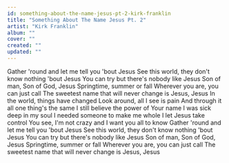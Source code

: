 ```yaml
---
id: something-about-the-name-jesus-pt-2-kirk-franklin
title: "Something About The Name Jesus Pt. 2"
artist: "Kirk Franklin"
album: ""
cover: ""
created: ""
updated: ""
---
```


Gather 'round and let me tell you 'bout Jesus
See this world, they don't know nothing 'bout Jesus
You can try but there's nobody like Jesus
Son of man, Son of God, Jesus
Springtime, summer or fall
Wherever you are, you can just call
The sweetest name that will never change is
Jesus, Jesus
In the world, things have changed
Look around, all I see is pain
And through it all one thing's the same
I still believe the power of Your name
I was sick deep in my soul
I needed someone to make me whole
I let Jesus take control
You see, I'm not crazy and I want you all to know
Gather 'round and let me tell you 'bout Jesus
See this world, they don't know nothing 'bout Jesus
You can try but there's nobody like Jesus
Son of man, Son of God, Jesus
Springtime, summer or fall
Wherever you are, you can just call
The sweetest name that will never change is
Jesus, Jesus